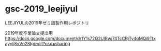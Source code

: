 # gsc-2019_leejiyul
LEEJIYULの2019年ゼミ論製作用レポジトリ

2019年度卒業論文提出用
https://docs.google.com/document/d/1Y1s72Q2UIBwj74TcCRjTy4qMQi9TtxayyIj8vVn28tg/edit?usp=sharing
